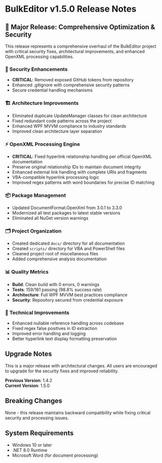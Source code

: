 # BulkEditor v1.5.0 Release Notes

## 🚀 Major Release: Comprehensive Optimization & Security

This release represents a comprehensive overhaul of the BulkEditor project with critical security fixes, architectural improvements, and enhanced OpenXML processing capabilities.

### 🔐 Security Enhancements
- **CRITICAL**: Removed exposed GitHub tokens from repository
- Enhanced .gitignore with comprehensive security patterns
- Secure credential handling mechanisms

### 🏗️ Architecture Improvements
- Eliminated duplicate UpdateManager classes for clean architecture
- Fixed redundant code patterns across the project
- Enhanced WPF MVVM compliance to industry standards
- Improved clean architecture layer separation

### ⚡ OpenXML Processing Engine
- **CRITICAL**: Fixed hyperlink relationship handling per official OpenXML documentation
- Preserve original relationship IDs to maintain document integrity
- Enhanced external link handling with complete URIs and fragments
- VBA-compatible hyperlink processing logic
- Improved regex patterns with word boundaries for precise ID matching

### 📦 Package Management
- Updated DocumentFormat.OpenXml from 3.0.1 to 3.3.0
- Modernized all test packages to latest stable versions
- Eliminated all NuGet version warnings

### 🗂️ Project Organization
- Created dedicated `docs/` directory for all documentation
- Created `scripts/` directory for VBA and PowerShell files
- Cleaned project root of miscellaneous files
- Added comprehensive analysis documentation

### 📊 Quality Metrics
- **Build**: Clean build with 0 errors, 0 warnings
- **Tests**: 159/161 passing (98.8% success rate)
- **Architecture**: Full WPF MVVM best practices compliance
- **Security**: Repository secured from credential exposure

### 🔧 Technical Improvements
- Enhanced nullable reference handling across codebase
- Fixed regex false positives in ID extraction
- Improved error handling and logging
- Better hyperlink text display formatting preservation

## Upgrade Notes

This is a major release with architectural changes. All users are encouraged to upgrade for the security fixes and improved reliability.

**Previous Version**: 1.4.2  
**Current Version**: 1.5.0

## Breaking Changes

None - this release maintains backward compatibility while fixing critical security and processing issues.

## System Requirements

- Windows 10 or later
- .NET 8.0 Runtime
- Microsoft Word (for document processing)